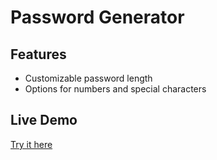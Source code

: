 # Password Generator

## Features

- Customizable password length
- Options for numbers and special characters

## Live Demo

[Try it here](https://maheshkrishnam.github.io/Password-Generator/)
